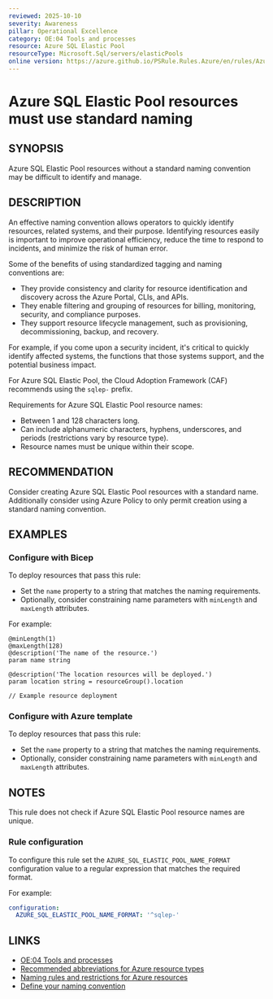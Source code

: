```yaml
---
reviewed: 2025-10-10
severity: Awareness
pillar: Operational Excellence
category: OE:04 Tools and processes
resource: Azure SQL Elastic Pool
resourceType: Microsoft.Sql/servers/elasticPools
online version: https://azure.github.io/PSRule.Rules.Azure/en/rules/Azure.SQL.ElasticPoolNaming/
---
```


# Azure SQL Elastic Pool resources must use standard naming

## SYNOPSIS

Azure SQL Elastic Pool resources without a standard naming convention may be difficult to identify and manage.

## DESCRIPTION

An effective naming convention allows operators to quickly identify resources, related systems, and their purpose.
Identifying resources easily is important to improve operational efficiency, reduce the time to respond to incidents,
and minimize the risk of human error.

Some of the benefits of using standardized tagging and naming conventions are:

- They provide consistency and clarity for resource identification and discovery across the Azure Portal, CLIs, and APIs.
- They enable filtering and grouping of resources for billing, monitoring, security, and compliance purposes.
- They support resource lifecycle management, such as provisioning, decommissioning, backup, and recovery.

For example, if you come upon a security incident, it's critical to quickly identify affected systems,
the functions that those systems support, and the potential business impact.

For Azure SQL Elastic Pool, the Cloud Adoption Framework (CAF) recommends using the `sqlep-` prefix.

Requirements for Azure SQL Elastic Pool resource names:

- Between 1 and 128 characters long.
- Can include alphanumeric characters, hyphens, underscores, and periods (restrictions vary by resource type).
- Resource names must be unique within their scope.

## RECOMMENDATION

Consider creating Azure SQL Elastic Pool resources with a standard name.
Additionally consider using Azure Policy to only permit creation using a standard naming convention.

## EXAMPLES

### Configure with Bicep

To deploy resources that pass this rule:

- Set the `name` property to a string that matches the naming requirements.
- Optionally, consider constraining name parameters with `minLength` and `maxLength` attributes.

For example:

```bicep
@minLength(1)
@maxLength(128)
@description('The name of the resource.')
param name string

@description('The location resources will be deployed.')
param location string = resourceGroup().location

// Example resource deployment
```

### Configure with Azure template

To deploy resources that pass this rule:

- Set the `name` property to a string that matches the naming requirements.
- Optionally, consider constraining name parameters with `minLength` and `maxLength` attributes.

## NOTES

This rule does not check if Azure SQL Elastic Pool resource names are unique.

<!-- caf:note name-format -->

### Rule configuration

<!-- module:config rule AZURE_SQL_ELASTIC_POOL_NAME_FORMAT -->

To configure this rule set the `AZURE_SQL_ELASTIC_POOL_NAME_FORMAT` configuration value to a regular expression
that matches the required format.

For example:

```yaml
configuration:
  AZURE_SQL_ELASTIC_POOL_NAME_FORMAT: '^sqlep-'
```

## LINKS

- [OE:04 Tools and processes](https://learn.microsoft.com/azure/well-architected/operational-excellence/tools-processes)
- [Recommended abbreviations for Azure resource types](https://learn.microsoft.com/azure/cloud-adoption-framework/ready/azure-best-practices/resource-abbreviations)
- [Naming rules and restrictions for Azure resources](https://learn.microsoft.com/azure/azure-resource-manager/management/resource-name-rules)
- [Define your naming convention](https://learn.microsoft.com/azure/cloud-adoption-framework/ready/azure-best-practices/resource-naming)
